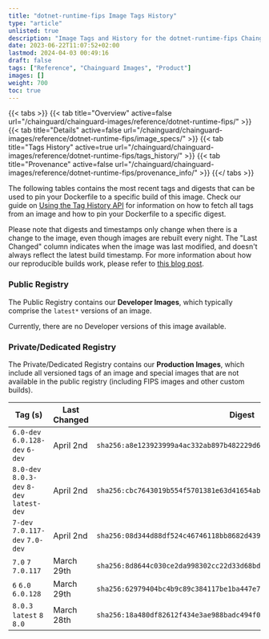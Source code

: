 ```yaml
---
title: "dotnet-runtime-fips Image Tags History"
type: "article"
unlisted: true
description: "Image Tags and History for the dotnet-runtime-fips Chainguard Image"
date: 2023-06-22T11:07:52+02:00
lastmod: 2024-04-03 00:49:16
draft: false
tags: ["Reference", "Chainguard Images", "Product"]
images: []
weight: 700
toc: true
---
```


{{< tabs >}}
{{< tab title="Overview" active=false url="/chainguard/chainguard-images/reference/dotnet-runtime-fips/" >}}
{{< tab title="Details" active=false url="/chainguard/chainguard-images/reference/dotnet-runtime-fips/image_specs/" >}}
{{< tab title="Tags History" active=true url="/chainguard/chainguard-images/reference/dotnet-runtime-fips/tags_history/" >}}
{{< tab title="Provenance" active=false url="/chainguard/chainguard-images/reference/dotnet-runtime-fips/provenance_info/" >}}
{{</ tabs >}}

The following tables contains the most recent tags and digests that can be used to pin your Dockerfile to a specific build of this image. Check our guide on [Using the Tag History API](/chainguard/chainguard-images/using-the-tag-history-api/) for information on how to fetch all tags from an image and how to pin your Dockerfile to a specific digest.

Please note that digests and timestamps only change when there is a change to the image, even though images are rebuilt every night. The "Last Changed" column indicates when the image was last modified, and doesn't always reflect the latest build timestamp. For more information about how our reproducible builds work, please refer to [this blog post](https://www.chainguard.dev/unchained/reproducing-chainguards-reproducible-image-builds).

### Public Registry
The Public Registry contains our **Developer Images**, which typically comprise the `latest*` versions of an image.

Currently, there are no Developer versions of this image available.

### Private/Dedicated Registry
The Private/Dedicated Registry contains our **Production Images**, which include all versioned tags of an image and special images that are not available in the public registry (including FIPS images and other custom builds).

| Tag (s)                                     | Last Changed | Digest                                                                    |
|---------------------------------------------|--------------|---------------------------------------------------------------------------|
|  `6.0-dev` `6.0.128-dev` `6-dev`            | April 2nd    | `sha256:a8e123923999a4ac332ab897b482229d676d7b47789efa31f50e6ec1cbc520c4` |
|  `8.0-dev` `8.0.3-dev` `8-dev` `latest-dev` | April 2nd    | `sha256:cbc7643019b554f5701381e63d41654abb23794fc75ba0ff2f97bdbf3de98fec` |
|  `7-dev` `7.0.117-dev` `7.0-dev`            | April 2nd    | `sha256:08d344d88df524c46746118bb8682d4393f27aa3f06e91bca84ae1d318a57b59` |
|  `7.0` `7` `7.0.117`                        | March 29th   | `sha256:8d8644c030ce2da998302cc22d33d68bdb5f7821e57961926bb23c36e694d5c7` |
|  `6` `6.0` `6.0.128`                        | March 29th   | `sha256:62979404bc4b9c89c384117be1ba447e770bfe1cec7a95b96f7fef88971f9a9d` |
|  `8.0.3` `latest` `8` `8.0`                 | March 28th   | `sha256:18a480df82612f434e3ae988badc494f0e25b5f5980bc4a02e9e9e42051e45d3` |

